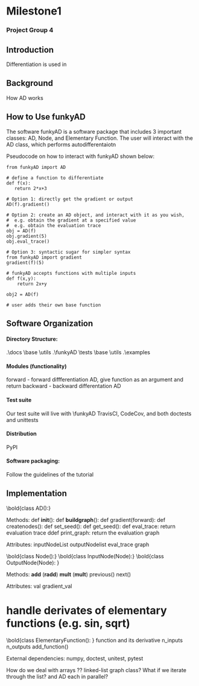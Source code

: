 # Milestone1
### Project Group 4

## Introduction
Differentiation is used in 

## Background
How AD works

## How to Use funkyAD

The software funkyAD is a software package that includes 3 important classes: AD, Node, and Elementary Function.
The user will interact with the AD class, which performs autodifferentaiotn 

Pseudocode on how to interact with funkyAD shown below: 

```
from funkyAD import AD

# define a function to differentiate 
def f(x):
   return 2*x+3
   
# Option 1: directly get the gradient or output 
AD(f).gradient()

# Option 2: create an AD object, and interact with it as you wish, 
#  e.g. obtain the gradient at a specified value
#  e.g. obtain the evaluation trace
obj = AD(f)
obj.gradient(5)
obj.eval_trace()

# Option 3: syntactic sugar for simpler syntax
from funkyAD import gradient
gradient(f)(5)

# funkyAD accepts functions with multiple inputs
def f(x,y):
    return 2x+y

obj2 = AD(f)

# user adds their own base function

```

## Software Organization

#### Directory Structure: 
.\docs
    \base 
    \utils
.\funkyAD
    \tests
    \base
    \utils
.\examples

#### Modules (functionality)
forward - forward diffferentiation AD, give function as an argument and return
backward - backward differentation AD

#### Test suite
Our test suite will live with \funkyAD
TravisCI, CodeCov, and both doctests and unittests

#### Distribution
PyPI  

#### Software packaging: 
Follow the guidelines of the tutorial 

## Implementation

\bold{class AD():}

Methods: 
def __init__():
def __buildgraph__():
def gradient(forward):
def createnodes():
def set_seed():
def get_seed(): 
def eval_trace: return evaluation trace
ddef print_graph: return the evaluation graph 

Attributes: 
inputNodeList
outputNodelist
eval_trace
graph

\bold{class Node():}
\bold{class InputNode(Node):}
\bold{class OutputNode(Node): }

Methods:
 __add__  (__radd__)
 __mult__ (__mult__)
 previous()
 next()
 
 Attributes:
 val
 gradient_val
 

# handle derivates of elementary functions (e.g. sin, sqrt)
\bold{class ElementaryFunction(): }
 function and its derivative
 n_inputs
 n_outputs
 add_function()


External dependencies: numpy, doctest, unitest, pytest 

How do we deal with arrays ?? 
 linked-list
 graph class? 
 What if we iterate through the list? and AD each in parallel? 
